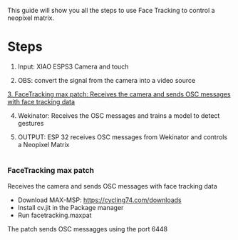 This guide will show you all the steps to use Face Tracking to control a neopixel matrix. 

# Steps

1. Input: XIAO ESPS3 Camera and touch

2. OBS: convert the signal from the camera into a video source

[3. FaceTracking max patch: Receives the camera and sends OSC messages with face tracking data](#facetracking-max-patch)

4. Wekinator: Receives the OSC messages and trains a model to detect gestures

5. OUTPUT: ESP 32 receives OSC messages from Wekinator and controls a Neopixel Matrix

#
#

 ### FaceTracking max patch
 Receives the camera and sends OSC messages with face tracking data
 
- Download MAX-MSP: https://cycling74.com/downloads
- Install cv.jit in the Package manager
- Run facetracking.maxpat

The patch sends OSC messagges using the port 6448 



